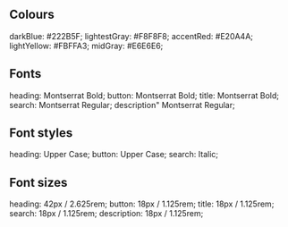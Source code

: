 ## Colours

darkBlue: #222B5F;
lightestGray: #F8F8F8;
accentRed: #E20A4A;
lightYellow: #FBFFA3;
midGray: #E6E6E6;

## Fonts

heading: Montserrat Bold;
button: Montserrat Bold;
title: Montserrat Bold;
search: Montserrat Regular;
description" Montserrat Regular;

## Font styles

heading: Upper Case;
button: Upper Case;
search: Italic;

## Font sizes

heading: 42px / 2.625rem;
button: 18px / 1.125rem;
title: 18px / 1.125rem;
search: 18px / 1.125rem;
description: 18px / 1.125rem;


